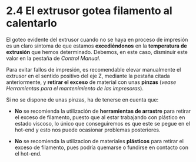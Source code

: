 # 2.4 El extrusor gotea filamento al calentarlo

El goteo evidente del extrusor cuando no se haya en proceso de impresión es un claro síntoma de que estamos **excediéndonos** en la **temperatura de extrusión** que hemos determinado. Debemos, en este caso, disminuir este valor en la pestaña de *Control Manual*.

Para evitar fallos de impresión, es recomendable elevar manualmente el extrusor en el sentido positivo del eje Z, mediante la pestaña citada anteriormente, y **retirar el exceso** de material con unas **pinzas** (*vease Herramientas para el mantenimiento de las impresoras*). 

Si no se dispone de unas pinzas, ha de tenerse en cuenta que:

* **No** se recomienda la utilización de **herramientas de arrastre** para retirar el exceso de filamento, puesto que al estar trabajando con plástico en estado viscoso, lo único que conseguiremos es que este se pegue en el hot-end y esto nos puede ocasionar problemas posteriores.

* **No** se recomienda la utilizacion de materiales **plásticos** para retirar el exceso de filamento, pues podría quemarse o fundirse en contacto con el hot-end.
